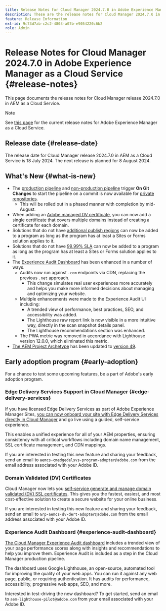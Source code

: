 ```yaml
---
title: Release Notes for Cloud Manager 2024.7.0 in Adobe Experience Manager as a Cloud Service
description: These are the release notes for Cloud Manager 2024.7.0 in AEM as a Cloud Service.
feature: Release Information
exl-id: 9c73d7ab-c2c2-4803-a07b-e9054220c6b2
role: Admin
---
```


# Release Notes for Cloud Manager 2024.7.0 in Adobe Experience Manager as a Cloud Service {#release-notes}

This page documents the release notes for Cloud Manager release 2024.7.0 in AEM as a Cloud Service.

>[!NOTE]
>
>See [this page](/help/release-notes/release-notes-cloud/release-notes-current.md) for the current release notes for Adobe Experience Manager as a Cloud Service.

## Release date {#release-date}

The release date for Cloud Manager release 2024.7.0 in AEM as a Cloud Service is 18 July 2024. The next release is planned for 8 August 2024.

## What's New {#what-is-new}

* The [production pipeline](/help/implementing/cloud-manager/configuring-pipelines/configuring-production-pipelines.md#adding-production-pipeline) and [non-production pipeline](/help/implementing/cloud-manager/configuring-pipelines/configuring-non-production-pipelines.md#adding-non-production-pipeline) trigger **On Git Changes** to start the pipeline on a commit is now available for [private repositories](/help/implementing/cloud-manager/managing-code/private-repositories.md).
  * This will be rolled out in a phased manner with completion by mid-August.
* When adding an [Adobe managed DV certificate](/help/implementing/cloud-manager/managing-ssl-certifications/add-ssl-certificate.md), you can now add a single certificate that covers multiple domains instead of creating a certificate for each domain.
* Solutions that do not have [additional publish regions](/help/operations/additional-publish-regions.md) can now be added to a program as long as the program has at least a Sites or Forms solution applies to it.
* Solutions that do not have [99.99% SLA](/help/implementing/cloud-manager/getting-access-to-aem-in-cloud/creating-production-programs.md#sla) can now be added to a program as long as the program has at least a Sites or Forms solution applies to it.
* The [Experience Audit Dashboard](/help/implementing/cloud-manager/experience-audit-dashboard.md) has been enhanced in a number of ways.
  * Audits now run against `.com` endpoints via CDN, replacing the previous `.net` approach.
    * This change simulates real user experiences more accurately and helps you make more informed decisions about managing and optimizing your website.
  * Multiple enhancements were made to the Experience Audit UI including:
    * A trended view of performance, best practices, SEO, and accessibility was added.
    * The Lighthouse raw report link is now visible in a more intuitive way, directly in the scan snapshot details panel.
    * The Lighthouse recommendations section was enhanced.
  * The PWA metric was removed in accordance with Lighthouse version 12.0.0, which eliminated this metric.
* [The AEM Project Archetype](https://experienceleague.adobe.com/docs/experience-manager-core-components/using/developing/archetype/overview.html) has been updated to [version 49](https://github.com/adobe/aem-project-archetype/tree/aem-project-archetype-49).

## Early adoption program {#early-adoption}

For a chance to test some upcoming features, be a part of Adobe's early adoption program.

### Edge Delivery Services Support in Cloud Manager {#edge-delivery-services}

If you have licensed Edge Delivery Services as part of Adobe Experience Manager Sites, [you can now onboard your site with Edge Delivery Services directly in Cloud Manager](/help/implementing/cloud-manager/edge-delivery/introduction-to-edge-delivery-services.md) and go live using a guided, self-service experience.

This enables a unified experience for all of your AEM properties, ensuring consistency with all critical workflows including domain name management, SSL certificate management, and CDN mappings.

If you are interested in testing this new feature and sharing your feedback, send an email to `aemcs-cmedgedelsvs-program-adopter@adobe.com` from the email address associated with your Adobe ID. 

### Domain Validated (DV) Certificates

Cloud Manager now lets you [self-service generate and manage domain validated (DV) SSL certificates](/help/implementing/cloud-manager/managing-ssl-certifications/add-ssl-certificate.md). This gives you the fastest, easiest, and most cost-effective solution to create a secure website for your online business.

If you are interested in testing this new feature and sharing your feedback, send an email to `Grp-aemcs-dv-dert-adopter@adobe.com` from the email address associated with your Adobe ID.

### Experience Audit Dashboard {#experience-audit-dashboard}

[The Cloud Manager Experience Audit dashboard](/help/implementing/cloud-manager/experience-audit-dashboard.md) includes a trended view of your page performance scores along with insights and recommendations to help you improve them. Experience Audit is included as a step in the Cloud Manager production pipeline.

The dashboard uses Google Lighthouse, an open-source, automated tool for improving the quality of your web apps. You can run it against any web page, public, or requiring authentication. It has audits for performance, accessibility, progressive web apps, SEO, and more.

Interested in test-driving the new dashboard? To get started, send an email to `aem-lighthouse-pilot@adobe.com` from your email associated with your Adobe ID.
